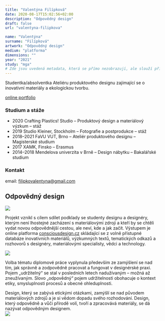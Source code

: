 ```yaml
---
title: "Valentýna Filípková"
date: 2020-08-17T15:02:56+02:00
description: "Odpovědný design"
draft: false
url: "valentyna-filipkova"

name: "Valentýna"
surname: "Filípková"
artwork: "Odpovědný design"
medium: "platforma"
dimensions: ""
year: "2021"
study: "mga"
# Zde jsou uvedená metadata, která se přímo nezobrazují, ale slouží při generování webu - tagů pro Facebook a Twitter, atd.
---
```


Studentka/absolventka Ateliéru produktového designu zajímající se o inovativní materiály a ekologickou tvorbu.

[online portfolio](https://www.behance.net/filipkova)  

### Studium a stáže

* 2020		Crafting Plastics! Studio – Produktový design a materiálový výzkum – stáž
* 2019		Studio Kleiner, Stockholm – Fotografie a postprodukce – stáž 
* 2018–2021	FaVU VUT, Brno – Ateliér produktového designu – Magisterské studium 
* 2017 		XAMK, Finsko – Erasmus  
* 2014–2018	Mendelova univerzita v Brně – Design nábytku – Bakalářské studium

### Kontakt

email: filipkovalentyna@gmail.com    


## Odpovědný design
![](/2021/filipkova/1.jpg)

Projekt vznikl s cílem sdílet podklady se studenty designu a designéry, kterým není lhostejné zacházení s materiálovými zdroji a kteří by se chtěli vydat novou odpovědnější cestou, ale neví, kde a jak začít. Výstupem je online platforma [consciousdesign.cz](https://consciousdesign.cz) skládající se z volně přístupné databáze inovativních materiálů, výzkumných textů, tematických odkazů a rozhovorů s designéry, materiálovými specialisty, vědci a technology. 

![](/2021/filipkova/3.png)

Volba tématu diplomové práce vyplynula především ze zamýšlení se nad tím, jak správně a zodpovědně pracovat a fungovat v designérské praxi. Pojem „udržitelný“ se stal v posledních letech nadužívaným – možná až zneužívaným. Slovo „odpovědný“ pojem udržitelnosti obohacuje o kontext etiky, smysluplnosti procesů a obecné ohleduplnosti. 

Design, který se zabývá etickými otázkami, zamýšlí se nad původem materiálových zdrojů a je si vědom dopadu svého rozhodování. Design, který odpovědně a vůči přírodě volí, tvoří a zpracovává materiály, se dá nazývat odpovědným designem.  
![](/2021/filipkova/4.jpg)
